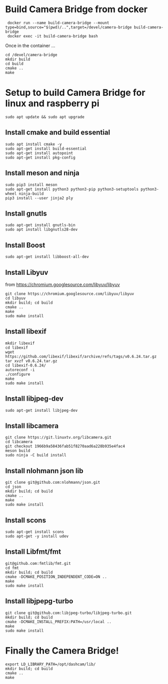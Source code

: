 # Build Camera Bridge from docker
```shell
 docker run --name build-camera-bridge --mount type=bind,source="$(pwd)/..",target=/devel/camera-bridge build-camera-bridge
 docker exec -it build-camera-bridge bash
```
Once in the container ...
```shell
cd /devel/camera-bridge
mkdir build
cd build
cmake ..
make
```

# Setup to build Camera Bridge for linux and raspberry pi
```shell
sudo apt update && sudo apt upgrade
```

## Install cmake and build essential
```shell
sudo apt install cmake -y
sudo apt-get install build-essential
sudo apt-get install autopoint
sudo apt-get install pkg-config
```

## Install meson and ninja
```shell
sudo pip3 install meson
sudo apt-get install python3 python3-pip python3-setuptools python3-wheel ninja-build
pip3 install --user jinja2 ply
```

## Install gnutls
```shell
sudo apt-get install gnutls-bin
sudo apt install libgnutls28-dev
```

## Install Boost
```shell
sudo apt-get install libboost-all-dev
```

## Install Libyuv
from https://chromium.googlesource.com/libyuv/libyuv

```shell
git clone https://chromium.googlesource.com/libyuv/libyuv
cd libyuv
mkdir build; cd build
cmake ..
make
sudo make install
```

## Install libexif
```shell
mkdir libexif
cd libexif
wget https://github.com/libexif/libexif/archive/refs/tags/v0.6.24.tar.gz
tar xvzf v0.6.24.tar.gz
cd libexif-0.6.24/
autoreconf -i
./configure
make
sudo make install
```

## Install libjpeg-dev
```shell
sudo apt-get install libjpeg-dev
```


## Install libcamera
```shell
git clone https://git.linuxtv.org/libcamera.git
cd libcamera
git checkout 1966b9a58436fab51f8270aad6a228b935e4fac4
meson build
sudo ninja -C build install
```

## Install nlohmann json lib
```shell
git clone git@github.com:nlohmann/json.git
cd json
mkdir build; cd build
cmake ..
make
sudo make install
```

## Install scons
```shell
sudo apt-get install scons
sudo apt-get -y install udev
```

## Install Libfmt/fmt
```shell
git@github.com:fmtlib/fmt.git
cd fmt
mkdir build; cd build
cmake -DCMAKE_POSITION_INDEPENDENT_CODE=ON ..
make
sudo make install
```

## Install libjpepg-turbo
```shell
git clone git@github.com:libjpeg-turbo/libjpeg-turbo.git
mkdir build; cd build
cmake -DCMAKE_INSTALL_PREFIX:PATH=/usr/local ..
make
sudo make install
```

# Finally the Camera Bridge!
```shell
export LD_LIBRARY_PATH=/opt/dashcam/lib/
mkdir build; cd build
cmake ..
make
```